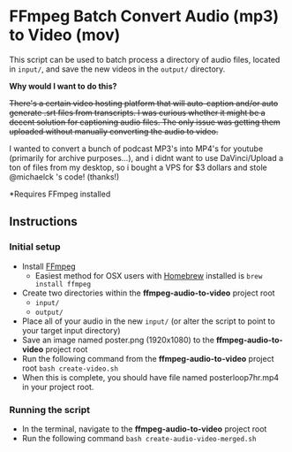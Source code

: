 # FFmpeg Batch Convert Audio (mp3) to Video (mov)

This script can be used to batch process a directory of audio files, located in `input/`, and save the new videos in the `output/` directory.

**Why would I want to do this?**

~~There's a certain video hosting platform that will auto-caption and/or auto generate .srt files from transcripts. I was curious whether it might be a decent solution for captioning audio files. The only issue was getting them uploaded without manually converting the audio to video.~~

I  wanted to convert a bunch of podcast MP3's into MP4's for youtube (primarily for archive purposes...), and i didnt want to use DaVinci/Upload a ton of files from my desktop, so i bought a VPS for $3 dollars and stole @michaelck 's code! (thanks!)

\*Requires FFmpeg installed

## Instructions

### Initial setup

- Install [FFmpeg](https://www.ffmpeg.org/)
  - Easiest method for OSX users with [Homebrew](https://brew.sh/) installed is `brew install ffmpeg`
- Create two directories within the **ffmpeg-audio-to-video** project root
  - `input/`
  - `output/`
- Place all of your audio in the new `input/` (or alter the script to point to your target input directory)
- Save an image named poster.png (1920x1080) to the **ffmpeg-audio-to-video** project root
- Run the following command from  the **ffmpeg-audio-to-video** project root `bash create-video.sh`
- When this is complete, you should have file named posterloop7hr.mp4 in your project root.
### Running the script

- In the terminal, navigate to the **ffmpeg-audio-to-video** project root
- Run the following command `bash create-audio-video-merged.sh`
